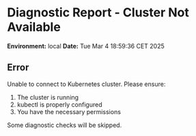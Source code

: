 # Diagnostic Report - Cluster Not Available

**Environment:** local
**Date:** Tue Mar  4 18:59:36 CET 2025

## Error
Unable to connect to Kubernetes cluster. Please ensure:

1. The cluster is running
2. kubectl is properly configured
3. You have the necessary permissions

Some diagnostic checks will be skipped.
